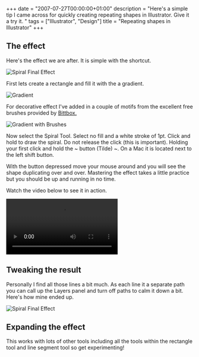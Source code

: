 +++
date = "2007-07-27T00:00:00+01:00"
description = "Here's a simple tip I came across for quickly creating repeating shapes in Illustrator. Give it a try it. "
tags = ["Illustrator", "Design"]
title = "Repeating shapes in Illustrator"
+++

## The effect

Here's the effect we are after. It is simple with the shortcut.

![Spiral Final Effect][1]

First lets create a rectangle and fill it with the a gradient.

![Gradient][2]

For decorative effect I've added in a couple of motifs from the excellent free
brushes provided by [Bittbox.][3]

![Gradient with Brushes][4]

Now select the Spiral Tool. Select no fill and a white stroke of 1pt. Click and
hold to draw the spiral. Do not release the click (this is important). Holding
your first click and hold the ~ button (Tilde) ~. On a Mac it is located next to
the left shift button.

With the button depressed move your mouse around and you will see the shape
duplicating over and over. Mastering the effect takes a little practice but you
should be up and running in no time.

Watch the video below to see it in action.

<video controls>
  <source src="/movies/mp4/spiral_multi.mp4" type='video/mp4; codecs="avc1.42E01E, mp4a.40.2"' />
  <source src="/movies/ogv/spiral_multi.ogv" type='video/ogg; codecs="theora, vorbis"' />
  To view this video you need the latest version of <a href="http://www.apple.com/safari/">Safari</a>, <a href="http://www.mozilla.com/firefox/">Firefox</a> or <a href="http://www.google.com/chrome">Chrome</a>. Alterantively download the videos and watch them offline. <a href="/movies/mp4/spiral_multi.mp4">Windows / Mac (mp4)</a>, <a href="/movies/ogv/spiral_multi.ogv">Linux (ogv)</a>
</video>

## Tweaking the result

Personally I find all those lines a bit much. As each line it a separate path
you can call up the Layers panel and turn off paths to calm it down a bit.
Here's how mine ended up.

![Spiral Final Effect][1]

## Expanding the effect

This works with lots of other tools including all the tools within the rectangle
tool and line segment tool so get experimenting!

[1]: /images/articles/some_on_some_off.jpg
[2]: /images/articles/gradient.jpg
[3]: http://www.bittbox.com/freebies/free-illustrator-brushes-teardrop-foliage/
[4]: /images/articles/gradient_brushes.jpg
